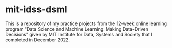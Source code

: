 # mit-idss-dsml
This is a repository of my practice projects from the 12-week online learning program "Data Science and Machine Learning: Making Data-Driven Decisions" given by MIT Institute for Data, Systems and Society that I completed in December 2022.
